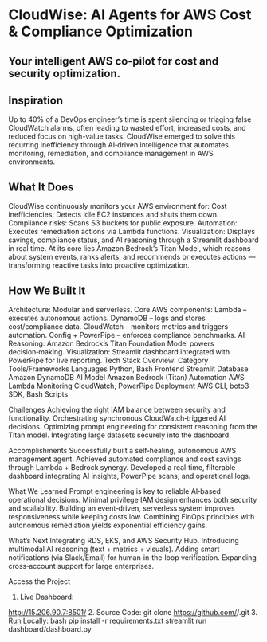 # CloudWise: AI Agents for AWS Cost & Compliance Optimization
## Your intelligent AWS co‑pilot for cost and security optimization.

## Inspiration
Up to 40% of a DevOps engineer’s time is spent silencing or triaging false CloudWatch alarms, often leading to wasted effort, increased costs, and reduced focus on high-value tasks. CloudWise emerged to solve this recurring inefficiency through AI‑driven intelligence that automates monitoring, remediation, and compliance management in AWS environments.

## What It Does
CloudWise continuously monitors your AWS environment for:
Cost inefficiencies: Detects idle EC2 instances and shuts them down.
Compliance risks: Scans S3 buckets for public exposure.
Automation: Executes remediation actions via Lambda functions.
Visualization: Displays savings, compliance status, and AI reasoning through a Streamlit dashboard in real time.
At its core lies Amazon Bedrock’s Titan Model, which reasons about system events, ranks alerts, and recommends or executes actions — transforming reactive tasks into proactive optimization.

## How We Built It
Architecture: Modular and serverless.
Core AWS components:
Lambda – executes autonomous actions.
DynamoDB – logs and stores cost/compliance data.
CloudWatch – monitors metrics and triggers automation.
Config + PowerPipe – enforces compliance benchmarks.
AI Reasoning: Amazon Bedrock’s Titan Foundation Model powers decision‑making.
Visualization: Streamlit dashboard integrated with PowerPipe for live reporting.
Tech Stack Overview:
Category
Tools/Frameworks
Languages
Python, Bash
Frontend
Streamlit
Database
Amazon DynamoDB
AI Model
Amazon Bedrock (Titan)
Automation
AWS Lambda
Monitoring
CloudWatch, PowerPipe
Deployment
AWS CLI, boto3 SDK, Bash Scripts


Challenges
Achieving the right IAM balance between security and functionality.
Orchestrating synchronous CloudWatch‑triggered AI decisions.
Optimizing prompt engineering for consistent reasoning from the Titan model.
Integrating large datasets securely into the dashboard.

Accomplishments
Successfully built a self‑healing, autonomous AWS management agent.
Achieved automated compliance and cost savings through Lambda + Bedrock synergy.
Developed a real‑time, filterable dashboard integrating AI insights, PowerPipe scans, and operational logs.

What We Learned
Prompt engineering is key to reliable AI‑based operational decisions.
Minimal privilege IAM design enhances both security and scalability.
Building an event‑driven, serverless system improves responsiveness while keeping costs low.
Combining FinOps principles with autonomous remediation yields exponential efficiency gains.​

What’s Next
Integrating RDS, EKS, and AWS Security Hub.
Introducing multimodal AI reasoning (text + metrics + visuals).
Adding smart notifications (via Slack/Email) for human‑in‑the‑loop verification.
Expanding cross‑account support for large enterprises.

Access the Project
1. Live Dashboard:


http://15.206.90.7:8501/
2. Source Code:
git clone https://github.com/<your-username>/<your-repo-name>.git
3. Run Locally:
bash
pip install -r requirements.txt
streamlit run dashboard/dashboard.py
